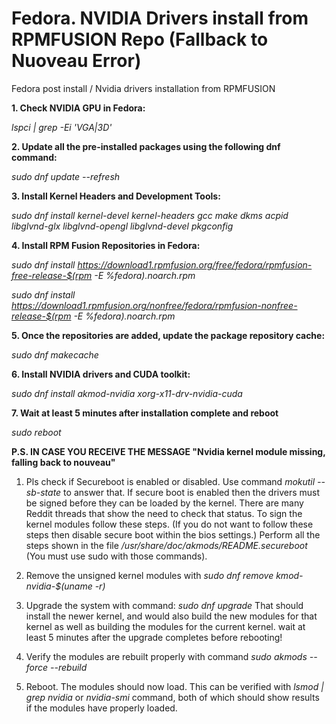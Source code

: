 # Fedora. NVIDIA Drivers install from RPMFUSION Repo (Fallback to Nuoveau Error)
Fedora post install / Nvidia drivers installation from RPMFUSION

**1. Check NVIDIA GPU in Fedora:**

_lspci | grep -Ei 'VGA|3D'_

**2. Update all the pre-installed packages using the following dnf command:**

_sudo dnf update --refresh_

**3. Install Kernel Headers and Development Tools:**

_sudo dnf install kernel-devel kernel-headers gcc make dkms acpid libglvnd-glx libglvnd-opengl libglvnd-devel pkgconfig_

**4. Install RPM Fusion Repositories in Fedora:**

_sudo dnf install https://download1.rpmfusion.org/free/fedora/rpmfusion-free-release-$(rpm -E %fedora).noarch.rpm_

_sudo dnf install https://download1.rpmfusion.org/nonfree/fedora/rpmfusion-nonfree-release-$(rpm -E %fedora).noarch.rpm_

**5. Once the repositories are added, update the package repository cache:**

_sudo dnf makecache_

**6. Install NVIDIA drivers and CUDA toolkit:**

_sudo dnf install akmod-nvidia xorg-x11-drv-nvidia-cuda_

**7. Wait at least 5 minutes after installation complete and reboot**

_sudo reboot_

**P.S. IN CASE YOU RECEIVE THE MESSAGE "Nvidia kernel module missing, falling back to nouveau"**
1. Pls check if Secureboot is enabled or disabled.
Use command
_mokutil --sb-state_
to answer that.
If secure boot is enabled then the drivers must be signed before they can be loaded by the kernel. There are many Reddit threads that show the need to check that status.
To sign the kernel modules follow these steps. (If you do not want to follow these steps then disable secure boot within the bios settings.)
Perform all the steps shown in the file _/usr/share/doc/akmods/README.secureboot_ (You must use sudo with those commands).
3. Remove the unsigned kernel modules with 
_sudo dnf remove kmod-nvidia-$(uname -r)_

4. Upgrade the system with command: 
_sudo dnf upgrade_
That should install the newer kernel, and would also build the new modules for that kernel as well as building the modules for the current kernel.
wait at least 5 minutes after the upgrade completes before rebooting!

5. Verify the modules are rebuilt properly with command
_sudo akmods --force --rebuild_

6. Reboot.
The modules should now load. This can be verified with _lsmod | grep nvidia_ or _nvidia-smi_ command, both of which should show results if the modules have properly loaded.
